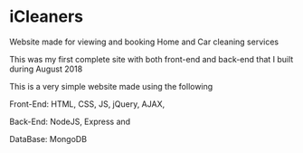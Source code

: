 # iCleaners
Website made for viewing and booking Home and Car cleaning services

This was my first complete site with both front-end and back-end that I built during August 2018

This is a very simple website made using the following

Front-End: HTML, CSS, JS, jQuery, AJAX, 

Back-End: NodeJS, Express and 

DataBase: MongoDB
